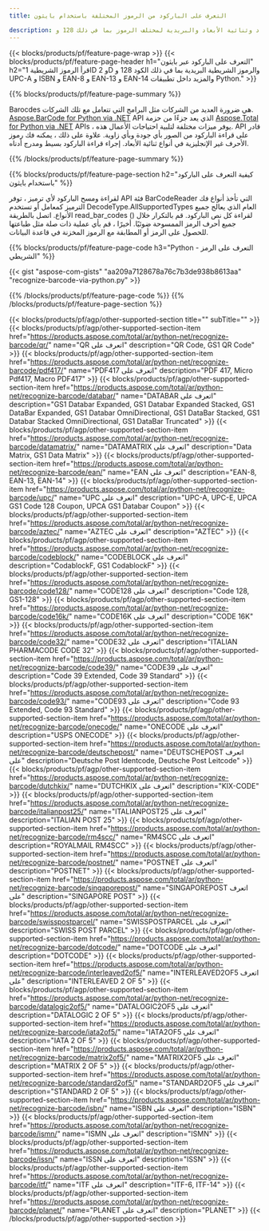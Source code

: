 ```yaml
---
title: التعرف على الباركود من الرموز المختلفة باستخدام بايثون 

description: امسح صور الرموز الشريطية أحادية الأبعاد وثنائية الأبعاد والبريدية لمختلف الرموز بما في ذلك 128 و QR في Python باستخدام كود بضعة أسطر 
---
```


{{< blocks/products/pf/feature-page-wrap >}}
{{< blocks/products/pf/feature-page-header h1="التعرف على الباركود عبر بايثون" h2="اقرأ الرموز الشريطية 1D و 2D والرموز الشريطية البريدية بما في ذلك الكود 128 و UPC-A و ISBN و EAN-8 و EAN-13 و EAN-14 والمزيد داخل تطبيقات Python." >}}

{{% blocks/products/pf/feature-page-summary %}}

Barocdes هي ضرورة العديد من الشركات مثل البرامج التي تتعامل مع تلك الشركات. [Aspose.BarCode for Python via .NET](https://products.aspose.com/barcode/python-net/) API الذي يعد جزءًا من حزمة [Aspose.Total for Python via .NET](https://products.aspose.com/total/python-net/) APIs ، يوفر ميزات مختلفة لتلبية احتياجات الأعمال هذه. API قادر على قراءة الباركود من الصور بأي جودة وبأي زاوية. علاوة على ذلك ، يمكنه فك رموز الأحرف غير الإنجليزية في أنواع ثنائية الأبعاد. إجراء قراءة الباركود بسيط ومدرج أدناه.

{{% /blocks/products/pf/feature-page-summary  %}}

{{% blocks/products/pf/feature-page-section  h2="كيفية التعرف على الباركود باستخدام بايثون" %}}

لقراءة ومسح الباركود لأي ترميز ، توفر API فئة BarCodeReader التي تأخذ أنواع فك الترميز كمعامل أو تستخدم DecodeType.AllSupportedTypes العام الذي يعالج جميع الأنواع. اتصل بالطريقة read_bar_codes () لقراءة كل نص الباركود. قم بالتكرار خلال جميع أحرف الرمز الممسوحة ضوئيًا. أخيرًا ، قم بأي عملية ذات صلة مثل طباعتها للحصول على الرمز أو المطابقة مع الرموز المخزنة في قاعدة البيانات.

{{% blocks/products/pf/feature-page-code h3="Python - التعرف على الرمز الشريطي" %}}

{{< gist "aspose-com-gists" "aa209a7128678a76c7b3de938b8613aa" "recognize-barcode-via-python.py" >}}

{{% /blocks/products/pf/feature-page-code  %}}
{{% /blocks/products/pf/feature-page-section %}}

{{< blocks/products/pf/agp/other-supported-section title="" subTitle="" >}}
{{< blocks/products/pf/agp/other-supported-section-item href="https://products.aspose.com/total/ar/python-net/recognize-barcode/qr/" name="QR اتعرف على" description="QR Code, GS1 QR Code" >}}
{{< blocks/products/pf/agp/other-supported-section-item href="https://products.aspose.com/total/ar/python-net/recognize-barcode/pdf417/" name="PDF417 اتعرف على" description="PDF 417, Micro Pdf417, Macro PDF417" >}}
{{< blocks/products/pf/agp/other-supported-section-item href="https://products.aspose.com/total/ar/python-net/recognize-barcode/databar/" name="DATABAR اتعرف على" description="GS1 Databar Expanded, GS1 Databar Expanded Stacked, GS1 DataBar Expanded, GS1 Databar OmniDirectional, GS1 DataBar Stacked, GS1 Databar Stacked OmniDirectional, GS1 DataBar Truncated" >}}
{{< blocks/products/pf/agp/other-supported-section-item href="https://products.aspose.com/total/ar/python-net/recognize-barcode/datamatrix/" name="DATAMATRIX اتعرف على" description="Data Matrix, GS1 Data Matrix" >}}
{{< blocks/products/pf/agp/other-supported-section-item href="https://products.aspose.com/total/ar/python-net/recognize-barcode/ean/" name="EAN اتعرف على" description="EAN-8, EAN-13, EAN-14" >}}
{{< blocks/products/pf/agp/other-supported-section-item href="https://products.aspose.com/total/ar/python-net/recognize-barcode/upc/" name="UPC اتعرف على" description="UPC-A, UPC-E, UPCA GS1 Code 128 Coupon, UPCA GS1 Databar Coupon" >}}
{{< blocks/products/pf/agp/other-supported-section-item href="https://products.aspose.com/total/ar/python-net/recognize-barcode/aztec/" name="AZTEC اتعرف على" description="AZTEC" >}}
{{< blocks/products/pf/agp/other-supported-section-item href="https://products.aspose.com/total/ar/python-net/recognize-barcode/codeblock/" name="CODEBLOCK اتعرف على" description="CodablockF, GS1 CodablockF" >}}
{{< blocks/products/pf/agp/other-supported-section-item href="https://products.aspose.com/total/ar/python-net/recognize-barcode/code128/" name="CODE128 اتعرف على" description="Code 128, GS1-128" >}}
{{< blocks/products/pf/agp/other-supported-section-item href="https://products.aspose.com/total/ar/python-net/recognize-barcode/code16k/" name="CODE16K اتعرف على" description="CODE 16K" >}}
{{< blocks/products/pf/agp/other-supported-section-item href="https://products.aspose.com/total/ar/python-net/recognize-barcode/code32/" name="CODE32 اتعرف على" description="ITALIAN PHARMACODE CODE 32" >}}
{{< blocks/products/pf/agp/other-supported-section-item href="https://products.aspose.com/total/ar/python-net/recognize-barcode/code39/" name="CODE39 اتعرف على" description="Code 39 Extended, Code 39 Standard" >}}
{{< blocks/products/pf/agp/other-supported-section-item href="https://products.aspose.com/total/ar/python-net/recognize-barcode/code93/" name="CODE93 اتعرف على" description="Code 93 Extended, Code 93 Standard" >}}
{{< blocks/products/pf/agp/other-supported-section-item href="https://products.aspose.com/total/ar/python-net/recognize-barcode/onecode/" name="ONECODE اتعرف على" description="USPS ONECODE" >}}
{{< blocks/products/pf/agp/other-supported-section-item href="https://products.aspose.com/total/ar/python-net/recognize-barcode/deutschepost/" name="DEUTSCHEPOST اتعرف على" description="Deutsche Post Identcode, Deutsche Post Leitcode" >}}
{{< blocks/products/pf/agp/other-supported-section-item href="https://products.aspose.com/total/ar/python-net/recognize-barcode/dutchkix/" name="DUTCHKIX اتعرف على" description="KIX-CODE" >}}
{{< blocks/products/pf/agp/other-supported-section-item href="https://products.aspose.com/total/ar/python-net/recognize-barcode/italianpost25/" name="ITALIANPOST25 اتعرف على" description="ITALIAN POST 25" >}}
{{< blocks/products/pf/agp/other-supported-section-item href="https://products.aspose.com/total/ar/python-net/recognize-barcode/rm4scc/" name="RM4SCC اتعرف على" description="ROYALMAIL RM4SCC" >}}
{{< blocks/products/pf/agp/other-supported-section-item href="https://products.aspose.com/total/ar/python-net/recognize-barcode/postnet/" name="POSTNET اتعرف على" description="POSTNET" >}}
{{< blocks/products/pf/agp/other-supported-section-item href="https://products.aspose.com/total/ar/python-net/recognize-barcode/singaporepost/" name="SINGAPOREPOST اتعرف على" description="SINGAPORE POST" >}}
{{< blocks/products/pf/agp/other-supported-section-item href="https://products.aspose.com/total/ar/python-net/recognize-barcode/swisspostparcel/" name="SWISSPOSTPARCEL اتعرف على" description="SWISS POST PARCEL" >}}
{{< blocks/products/pf/agp/other-supported-section-item href="https://products.aspose.com/total/ar/python-net/recognize-barcode/dotcode/" name="DOTCODE اتعرف على" description="DOTCODE" >}}
{{< blocks/products/pf/agp/other-supported-section-item href="https://products.aspose.com/total/ar/python-net/recognize-barcode/interleaved2of5/" name="INTERLEAVED2OF5 اتعرف على" description="INTERLEAVED 2 OF 5" >}}
{{< blocks/products/pf/agp/other-supported-section-item href="https://products.aspose.com/total/ar/python-net/recognize-barcode/datalogic2of5/" name="DATALOGIC2OF5 اتعرف على" description="DATALOGIC 2 OF 5" >}}
{{< blocks/products/pf/agp/other-supported-section-item href="https://products.aspose.com/total/ar/python-net/recognize-barcode/iata2of5/" name="IATA2OF5 اتعرف على" description="IATA 2 OF 5" >}}
{{< blocks/products/pf/agp/other-supported-section-item href="https://products.aspose.com/total/ar/python-net/recognize-barcode/matrix2of5/" name="MATRIX2OF5 اتعرف على" description="MATRIX 2 OF 5" >}}
{{< blocks/products/pf/agp/other-supported-section-item href="https://products.aspose.com/total/ar/python-net/recognize-barcode/standard2of5/" name="STANDARD2OF5 اتعرف على" description="STANDARD 2 OF 5" >}}
{{< blocks/products/pf/agp/other-supported-section-item href="https://products.aspose.com/total/ar/python-net/recognize-barcode/isbn/" name="ISBN اتعرف على" description="ISBN" >}}
{{< blocks/products/pf/agp/other-supported-section-item href="https://products.aspose.com/total/ar/python-net/recognize-barcode/ismn/" name="ISMN اتعرف على" description="ISMN" >}}
{{< blocks/products/pf/agp/other-supported-section-item href="https://products.aspose.com/total/ar/python-net/recognize-barcode/issn/" name="ISSN اتعرف على" description="ISSN" >}}
{{< blocks/products/pf/agp/other-supported-section-item href="https://products.aspose.com/total/ar/python-net/recognize-barcode/itf/" name="ITF اتعرف على" description="ITF-6, ITF-14" >}}
{{< blocks/products/pf/agp/other-supported-section-item href="https://products.aspose.com/total/ar/python-net/recognize-barcode/planet/" name="PLANET اتعرف على" description="PLANET" >}}
{{< /blocks/products/pf/agp/other-supported-section >}}